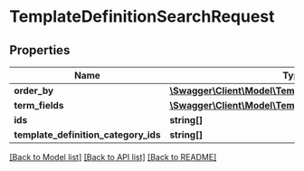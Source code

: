# TemplateDefinitionSearchRequest

## Properties
Name | Type | Description | Notes
------------ | ------------- | ------------- | -------------
**order_by** | [**\Swagger\Client\Model\TemplateDefinitionOrderByField**](TemplateDefinitionOrderByField.md) |  | [optional] 
**term_fields** | [**\Swagger\Client\Model\TemplateDefinitionTermField[]**](TemplateDefinitionTermField.md) |  | [optional] 
**ids** | **string[]** |  | [optional] 
**template_definition_category_ids** | **string[]** |  | [optional] 

[[Back to Model list]](../README.md#documentation-for-models) [[Back to API list]](../README.md#documentation-for-api-endpoints) [[Back to README]](../README.md)


